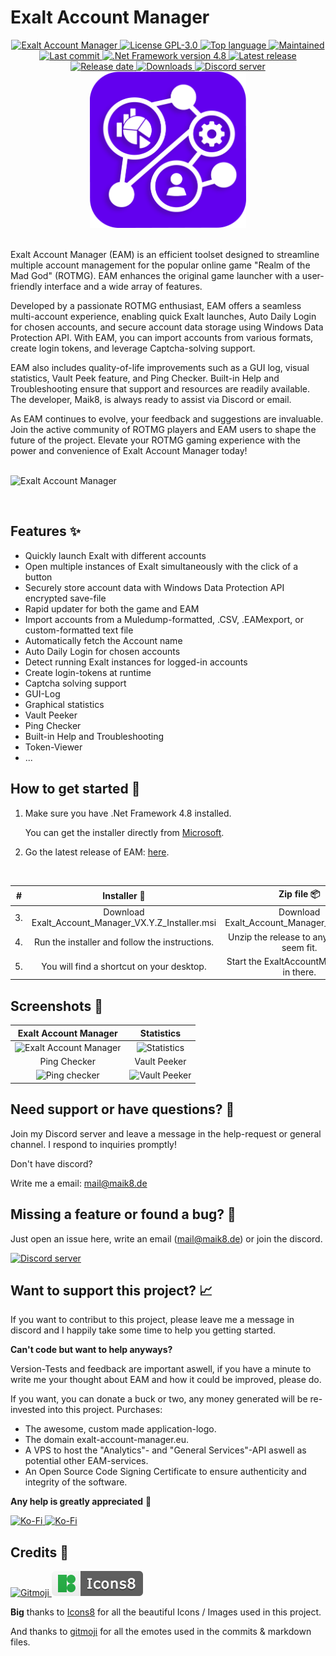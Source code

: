 <!--
  Title: Exalt Account Manager
  Description: An account manager and launcher for the game realm of the mad god (rotmg for short).
  Author: Maik8
  -->

# Exalt Account Manager

<div align="center">
<a href="https://github.com/MaikEight/ExaltAccountManager#:~:text=README.md-,Exalt%20Account%20Manager,-The%20Exalt%20Account" style="display: inline">
  <img
   src="https://img.shields.io/badge/Project-Exalt%20Account%20Manager-violet.svg?style=flat&color=6200EE"
    alt="Exalt Account Manager" />
</a>
<a href="https://github.com/MaikEight/ExaltAccountManager/blob/master/LICENSE" style="display: inline">
  <img
    src="https://img.shields.io/github/license/MaikEight/ExaltAccountManager?label=License"
    alt="License GPL-3.0" />
</a>
<a href="https://github.com/MaikEight/ExaltAccountManager#Languages:~:text=your%20first%20package-,Languages,-C%23" style="display: inline">
  <img
    src="https://img.shields.io/github/languages/top/MaikEight/ExaltAccountManager?label=C%23"
    alt="Top language" />
</a>
<a href="https://github.com/MaikEight" style="display: inline">
  <img
    src="https://img.shields.io/maintenance/yes/2023?label=Maintained"
    alt="Maintained" />
</a>
<a href="https://github.com/MaikEight/ExaltAccountManager/commits/master" style="display: inline">
  <img
    src="https://img.shields.io/github/last-commit/MaikEight/ExaltAccountManager?label=Last%20commit"
    alt="Last commit" />
</a>
<a href="https://support.microsoft.com/en-us/topic/microsoft-net-framework-4-8-offline-installer-for-windows-9d23f658-3b97-68ab-d013-aa3c3e7495e0" style="display: inline">
  <img
    src="https://img.shields.io/badge/.Net%20Framework%20Version-4.8.0-violet.svg?style=flat&logo=.NET&logoColor=967fe5&color=512BD4"
    alt=".Net Framework version 4.8" />
</a>
<a href="https://github.com/MaikEight/ExaltAccountManager/releases/latest" style="display: inline">
  <img
    src="https://img.shields.io/github/v/release/MaikEight/ExaltAccountManager?label=Latest%20Release"
    alt="Latest release" />
</a>
<a href="https://github.com/MaikEight/ExaltAccountManager/releases/latest" style="display: inline">
  <img
    src="https://img.shields.io/github/release-date/MaikEight/ExaltAccountManager?label=Release%20date"
    alt="Release date" />
</a>
<a href="https://github.com/MaikEight/ExaltAccountManager/releases/latest" style="display: inline">
  <img
    src="https://img.shields.io/github/downloads/MaikEight/ExaltAccountManager/total?label=Downloads"
    alt="Downloads" />
</a>
<a href="https://discord.exalt-account-manager.eu" style="display: inline">
  <img
    src="https://img.shields.io/discord/870868049333469224?color=5662F6&label=Discord"
    alt="Discord server" />
</a>

<br >
  <img  width="250" height="250" src="https://raw.githubusercontent.com/MaikEight/ExaltAccountManager/master/ExaltAccountManager/Resources/1.png" alt="EAM logo" title="EAM logo">  
</div>

<br >

Exalt Account Manager (EAM) is an efficient toolset designed to streamline multiple account management for the popular online game "Realm of the Mad God" (ROTMG). EAM enhances the original game launcher with a user-friendly interface and a wide array of features.

Developed by a passionate ROTMG enthusiast, EAM offers a seamless multi-account experience, enabling quick Exalt launches, Auto Daily Login for chosen accounts, and secure account data storage using Windows Data Protection API. With EAM, you can import accounts from various formats, create login tokens, and leverage Captcha-solving support.

EAM also includes quality-of-life improvements such as a GUI log, visual statistics, Vault Peek feature, and Ping Checker. Built-in Help and Troubleshooting ensure that support and resources are readily available. The developer, Maik8, is always ready to assist via Discord or email.

As EAM continues to evolve, your feedback and suggestions are invaluable. Join the active community of ROTMG players and EAM users to shape the future of the project. Elevate your ROTMG gaming experience with the power and convenience of Exalt Account Manager today!
<br >
<br >

![Exalt Account Manager](https://i.imgur.com/MLVs0m9.png)

<br >

## Features ✨
- Quickly launch Exalt with different accounts
- Open multiple instances of Exalt simultaneously with the click of a button
- Securely store account data with Windows Data Protection API encrypted save-file
- Rapid updater for both the game and EAM
- Import accounts from a Muledump-formatted, .CSV, .EAMexport, or custom-formatted text file
- Automatically fetch the Account name
- Auto Daily Login for chosen accounts
- Detect running Exalt instances for logged-in accounts
- Create login-tokens at runtime
- Captcha solving support
- GUI-Log
- Graphical statistics
- Vault Peeker
- Ping Checker
- Built-in Help and Troubleshooting
- Token-Viewer
- ... 

## How to get started 🚀

1. Make sure you have .Net Framework 4.8 installed.
   
    You can get the installer directly from [Microsoft](https://support.microsoft.com/en-us/topic/microsoft-net-framework-4-8-offline-installer-for-windows-9d23f658-3b97-68ab-d013-aa3c3e7495e0).
2. Go the latest release of EAM: [here](https://github.com/MaikEight/ExaltAccountManager/releases/latest).

<br />

\# | Installer 🚀 | Zip file 📦️
:-:|:--------:|:--------:
3\. |  Download Exalt_Account_Manager_VX.Y.Z_Installer.msi | Download Exalt_Account_Manager_VX_Y_Z.zip
4\. |  Run the installer and follow the instructions. | Unzip the release to anywhere you seem fit. 
5\. |  You will find a shortcut on your desktop. | Start the ExaltAccountManager.exe in there.

## Screenshots 📸

Exalt Account Manager                                     | Statistics
:--------------------------------------------------------:|:------------------------------------------------:
![Exalt Account Manager](https://i.imgur.com/MLVs0m9.png) | ![Statistics](https://i.imgur.com/ShvWVg9.png) 
Ping Checker                                              | Vault Peeker
![Ping checker](https://i.imgur.com/txUcbFT.gif)          | ![Vault Peeker](https://i.imgur.com/IfFbpMy.png)

## Need support or have questions? 📝
Join my Discord server and leave a message in the help-request or general channel. I respond to inquiries promptly!

Don't have discord? 

Write me a email: mail@maik8.de

## Missing a feature or found a bug? 🐛
Just open an issue here, write an email (mail@maik8.de) or join the discord.

<a href="https://discord.exalt-account-manager.eu">
  <img
    src="https://img.shields.io/discord/870868049333469224?color=5662F6&label=Discord"
    alt="Discord server"
  />
</a>

## Want to support this project? 📈
If you want to contribut to this project, please leave me a message in discord and I happily take some time to help you getting started.

<b>Can't code but want to help anyways?</b>

Version-Tests and feedback are important aswell, if you have a minute to write me your thought about EAM and how it could be improved, please do.

If you want, you can donate a buck or two, any money generated will be re-invested into this project.
Purchases: 
- The awesome, custom made application-logo.
- The domain exalt-account-manager.eu.
- A VPS to host the "Analytics"- and "General Services"-API aswell as potential other EAM-services.
- An Open Source Code Signing Certificate to ensure authenticity and integrity of the software.

<b>Any help is greatly appreciated</b> 🍻

<a href="https://ko-fi.com/maik8">
  <img
    height='48'
    src="https://storage.ko-fi.com/cdn/brandasset/kofi_bg_tag_dark.png"
    alt="Ko-Fi"
  />
</a>

<a href="https://www.buymeacoffee.com/Maik8">
  <img
    height='48'
    src="https://i.imgur.com/tAUkwTQ.png"
    alt="Ko-Fi"
  />
</a>

## Credits 💚

<a href="https://gitmoji.dev">
  <img
    src="https://img.shields.io/badge/gitmoji-%20😜%20😍-FFDD67.svg?style=flat"
    alt="Gitmoji"
  />
</a>
<a href="https://icons8.com">
  <img
    src="https://raw.githubusercontent.com/MaikEight/ExaltAccountManager/master/Icons/Images/Icons8_badge.svg"
    alt="Icons8"
  />
</a>

<b>Big</b> thanks to [Icons8](https://icons8.com/icons) for all the beautiful Icons / Images used in this project.

And thanks to [gitmoji](https://gitmoji.dev) for all the emotes used in the commits & markdown files. 


